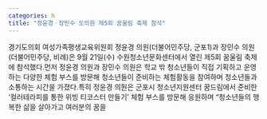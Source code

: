 ```yaml
---
categories: h
title: "정윤경ㆍ장민수 도의원 제5회 꿈울림 축제 참석"
---
```

경기도의회 여성가족평생교육위원회 정윤경 의원(더불어민주당, 군포1)과 장민수 의원(더불어민주당, 비례)은 9월 21일(수) 수원청소년문화센터에서 열린 제5회 꿈울림 축제에 참석했다.먼저 정윤경 의원과 장민수 의원은 학교 밖 청소년들이 직접 기획하고 운영하는 다양한 체험 부스를 방문해 청소년들이 준비하는 체험활동을 참여하며 청소년들과 소통하는 시간을 가졌다.특히 정윤경 의원은 군포시 청소년지원센터 꿈드림에서 준비한 ‘컬러테라피를 통한 위빙 티코스터 만들기’ 체험 부스를 방문해 응원하며 “청소년들의 행복한 삶을 살아가고 여러분의 꿈을